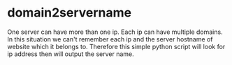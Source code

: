 # domain2servername

One server can have more than one ip. Each ip can have multiple domains. In this situation we can't remember each ip and the server hostname of website which it belongs to. Therefore this simple python script will look for ip address then will output the server name.

